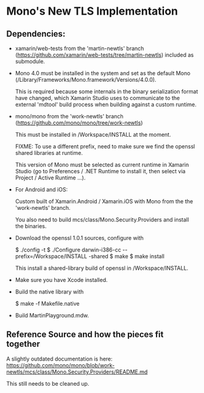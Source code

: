 Mono's New TLS Implementation
=============================

Dependencies:
-------------

* xamarin/web-tests from the 'martin-newtls' branch
  (https://github.com/xamarin/web-tests/tree/martin-newtls)
  included as submodule.
  
* Mono 4.0 must be installed in the system and set as the default Mono
  (/Library/Frameworks/Mono.framework/Versions/4.0.0).
  
  This is required because some internals in the binary serialization
  format have changed, which Xamarin Studio uses to communicate to the
  external 'mdtool' build process when building against a custom runtime.
  
* mono/mono from the 'work-newtls' branch
  (https://github.com/mono/mono/tree/work-newtls)
  
  This must be installed in /Workspace/INSTALL at the moment.
  
  FIXME: To use a different prefix, need to make sure we find the
  openssl shared libraries at runtime.
  
  This version of Mono must be selected as current runtime in
  Xamarin Studio (go to Preferences / .NET Runtime to install it,
  then select via Project / Active Runtime ...).

* For Android and iOS:

  Custom built of Xamarin.Android / Xamarin.iOS with Mono from
  the the 'work-newtls' branch.
  
  You also need to build mcs/class/Mono.Security.Providers and
  install the binaries.

* Download the openssl 1.0.1 sources, configure with

  $ ./config -t
  $ ./Configure darwin-i386-cc --prefix=/Workspace/INSTALL -shared
  $ make
  $ make install
  
  This install a shared-library build of openssl in /Workspace/INSTALL.
  
* Make sure you have Xcode installed.

* Build the native library with

  $ make -f Makefile.native
  
* Build MartinPlayground.mdw.

Reference Source and how the pieces fit together
------------------------------------------------

A slightly outdated documentation is here:
https://github.com/mono/mono/blob/work-newtls/mcs/class/Mono.Security.Providers/README.md

This still needs to be cleaned up.

